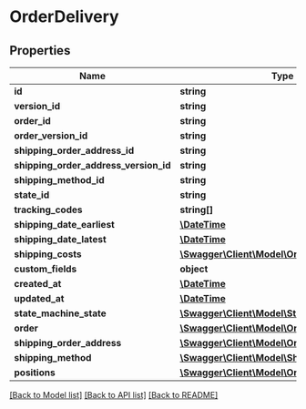 # OrderDelivery

## Properties
Name | Type | Description | Notes
------------ | ------------- | ------------- | -------------
**id** | **string** |  | [optional] 
**version_id** | **string** |  | [optional] 
**order_id** | **string** |  | 
**order_version_id** | **string** |  | [optional] 
**shipping_order_address_id** | **string** |  | 
**shipping_order_address_version_id** | **string** |  | [optional] 
**shipping_method_id** | **string** |  | 
**state_id** | **string** |  | 
**tracking_codes** | **string[]** |  | 
**shipping_date_earliest** | [**\DateTime**](\DateTime.md) |  | 
**shipping_date_latest** | [**\DateTime**](\DateTime.md) |  | 
**shipping_costs** | [**\Swagger\Client\Model\OrderShippingCosts**](OrderShippingCosts.md) |  | [optional] 
**custom_fields** | **object** |  | [optional] 
**created_at** | [**\DateTime**](\DateTime.md) |  | 
**updated_at** | [**\DateTime**](\DateTime.md) |  | [optional] 
**state_machine_state** | [**\Swagger\Client\Model\StateMachineState**](StateMachineState.md) |  | [optional] 
**order** | [**\Swagger\Client\Model\Order**](Order.md) |  | [optional] 
**shipping_order_address** | [**\Swagger\Client\Model\OrderAddress**](OrderAddress.md) |  | [optional] 
**shipping_method** | [**\Swagger\Client\Model\ShippingMethod**](ShippingMethod.md) |  | [optional] 
**positions** | [**\Swagger\Client\Model\OrderDeliveryPosition**](OrderDeliveryPosition.md) |  | [optional] 

[[Back to Model list]](../../README.md#documentation-for-models) [[Back to API list]](../../README.md#documentation-for-api-endpoints) [[Back to README]](../../README.md)

